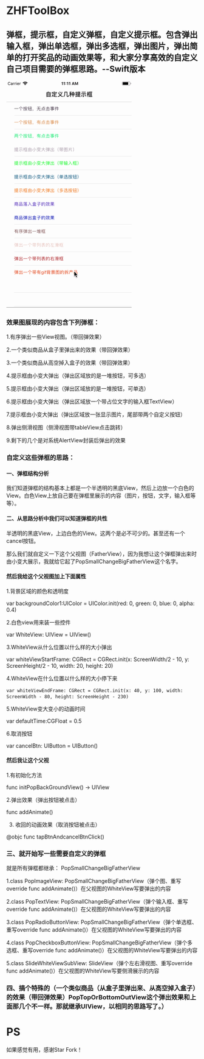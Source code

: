 # ZHFToolBox
## 弹框，提示框，自定义弹框，自定义提示框。包含弹出输入框，弹出单选框，弹出多选框，弹出图片，弹出简单的打开奖品的动画效果等，和大家分享高效的自定义自己项目需要的弹框思路。--Swift版本


 
 ![](./ZHFToolBox/1.gif)

### 效果图展现的内容包含下列弹框：

1.有序弹出一些View视图。（带回弹效果）

2.一个类似商品从盒子里弹出来的效果（带回弹效果）

3.一个类似商品从高空掉入盒子的效果（带回弹效果）

4.提示框由小变大弹出（弹出区域放的是一堆按钮，可多选）

5.提示框由小变大弹出（弹出区域放的是一堆按钮，可单选）

6.提示框由小变大弹出（弹出区域放一个带占位文字的输入框TextView）

7.提示框由小变大弹出（弹出区域放一张显示图片，尾部带两个自定义按钮）

8.弹出侧滑视图（侧滑视图带tableView点击跳转）

9.剩下的几个是对系统AlertView封装后弹出的效果


### 自定义这些弹框的思路：

#### 一、弹框结构分析

我们知道弹框的结构基本上都是一个半透明的黑底View，然后上边放一个白色的View。白色View上放自己要在弹框里展示的内容（图片，按钮，文字，输入框等等）。

#### 二、从思路分析中我们可以知道弹框的共性

半透明的黑底View，上边白色的View。这两个是必不可少的。甚至还有一个cancel按钮。

那么我们就自定义一下这个父视图（FatherView），因为我想让这个弹框弹出来时由小变大展示，我就给它起了PopSmallChangeBigFatherView这个名字。

#### 然后我给这个父视图加上下面属性

1.背景区域的颜色和透明度

  var backgroundColor1:UIColor  = UIColor.init(red: 0, green: 0, blue: 0, alpha: 0.4)

2.白色view用来装一些控件

   var WhiteView: UIView =  UIView()

3.WhiteView从什么位置以什么样的大小弹出

   var whiteViewStartFrame: CGRect = CGRect.init(x: ScreenWidth/2 - 10, y: ScreenHeight/2 - 10, width: 20, height: 20)

4.WhiteView在什么位置以什么样的大小停下来

    var whiteViewEndFrame: CGRect = CGRect.init(x: 40, y: 100, width: ScreenWidth - 80, height: ScreenHeight - 230)

5.WhiteView变大变小的动画时间

  var defaultTime:CGFloat = 0.5

  6.取消按钮

   var cancelBtn: UIButton = UIButton()

#### 然后我让这个父视

1.有初始化方法

func initPopBackGroundView() -> UIView

2.弹出效果（弹出按钮被点击）

func addAnimate()

3. 收回的动画效果（取消按钮被点击）

@objc func tapBtnAndcancelBtnClick()

### 三、就开始写一些需要自定义的弹框
就是所有弹框都继承： PopSmallChangeBigFatherView

1.class PopImageView: PopSmallChangeBigFatherView（弹个图、重写override func addAnimate()）在父视图的WhiteView写要弹出的内容

2.class PopTextView: PopSmallChangeBigFatherView（弹个输入框、重写override func addAnimate()）在父视图的WhiteView写要弹出的内容

3.class PopRadioButtonView: PopSmallChangeBigFatherView（弹个单选框、重写override func addAnimate()）在父视图的WhiteView写要弹出的内容

4.class PopCheckboxButtonView: PopSmallChangeBigFatherView（弹个多选框、重写override func addAnimate()）在父视图的WhiteView写要弹出的内容

5.class SlideWhiteViewSubView: SlideView（弹个左右滑视图、重写override func addAnimate()）在父视图的WhiteView写要侧滑展示的内容

### 四、搞个特殊的（一个类似商品（从盒子里弹出来、从高空掉入盒子）的效果（带回弹效果）PopTopOrBottomOutView这个弹出效果和上面那几个不一样。那就继承UIView，以相同的思路写了。）
# PS
如果感觉有用，感谢Star Fork！
